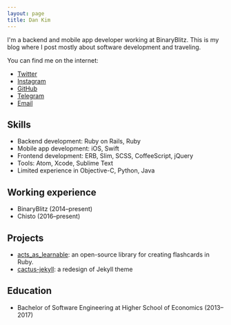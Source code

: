 ```yaml
---
layout: page
title: Dan Kim
---
```


I'm a backend and mobile app developer working at BinaryBlitz. This is my blog where I post mostly about software development and traveling.

You can find me on the internet:

- [Twitter](https://twitter.com/dankimio)
- [Instagram](https://www.instagram.com/dankimio/)
- [GitHub](https://github.com/dankimio)
- [Telegram](https://telegram.me/dankimio)
- [Email](mailto:itsdanya@gmail.com)

## Skills

- Backend development: Ruby on Rails, Ruby
- Mobile app development: iOS, Swift
- Frontend development: ERB, Slim, SCSS, CoffeeScript, jQuery
- Tools: Atom, Xcode, Sublime Text
- Limited experience in Objective-C, Python, Java

## Working experience

- BinaryBlitz (2014–present)
- Chisto (2016–present)

## Projects

- [acts\_as\_learnable](https://github.com/dankimio/acts_as_learnable): an open-source library for creating flashcards in Ruby.
- [cactus-jekyll](https://github.com/dankimio/cactus-jekyll): a redesign of Jekyll theme

## Education

- Bachelor of Software Engineering at Higher School of Economics (2013–2017)
